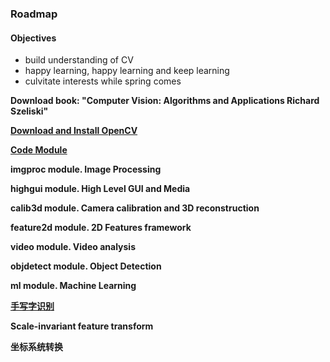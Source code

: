 ### Roadmap

#### Objectives
- build understanding of CV
- happy learning, happy learning and keep learning
- culvitate interests while spring comes

**Download book: "Computer Vision: Algorithms and Applications
Richard Szeliski"**

**[Download and Install OpenCV](http://docs.opencv.org/2.4/doc/tutorials/introduction/table_of_content_introduction/table_of_content_introduction.html#table-of-content-introduction)**

**[Code Module](http://docs.opencv.org/2.4/doc/tutorials/core/table_of_content_core/table_of_content_core.html#table-of-content-core)**

**imgproc module. Image Processing**

**highgui module. High Level GUI and Media**

**calib3d module. Camera calibration and 3D reconstruction**

**feature2d module. 2D Features framework**

**video module. Video analysis**

**objdetect module. Object Detection**

**ml module. Machine Learning**

**[手写字识别](http://yann.lecun.com/exdb/mnist/)**

**Scale-invariant feature transform**

**坐标系统转换**
